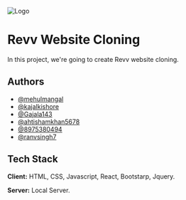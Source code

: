 
![Logo](https://i.im.ge/2022/06/14/rvIrzF.png)


# Revv Website Cloning

In this project, we're going to create Revv website cloning.


## Authors


- [@mehulmangal](https://github.com/mehulmangal)
- [@kajalkishore](https://github.com/kajalkishore)
- [@Gajala143](https://github.com/Gajala143)
- [@ahtishamkhan5678](https://github.com/ahtishamkhan5678)
- [@8975380494](https://github.com/8975380494)
- [@ranvsingh7](https://github.com/ranvsingh7)







## Tech Stack

**Client:** HTML, CSS, Javascript, React, Bootstarp, Jquery.

**Server:** Local Server.


